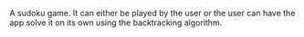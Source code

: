A sudoku game. It can either be played by the user or
the user can have the app solve it on its own
using the backtracking algorithm.